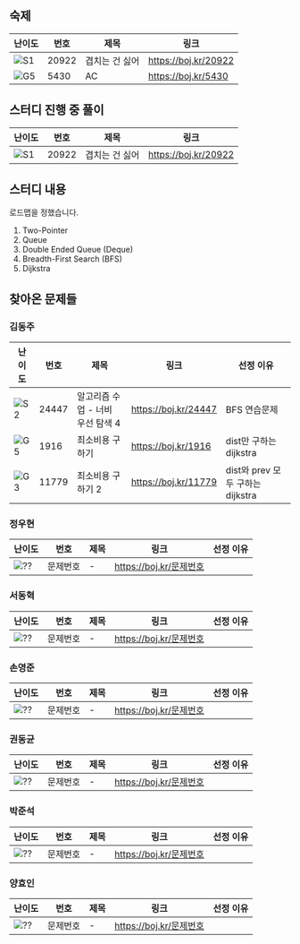 ## 숙제

| 난이도 | 번호  | 제목           | 링크                   |
| ------ | ----- | -------------- | ---------------------- |
| ![S1]  | 20922 | 겹치는 건 싫어 | <https://boj.kr/20922> |
| ![G5]  | 5430  | AC             | <https://boj.kr/5430>  |

## 스터디 진행 중 풀이

| 난이도 | 번호  | 제목           | 링크                   |
| ------ | ----- | -------------- | ---------------------- |
| ![S1]  | 20922 | 겹치는 건 싫어 | <https://boj.kr/20922> |

## 스터디 내용

로드맵을 정했습니다.

1. Two-Pointer
2. Queue
3. Double Ended Queue (Deque)
4. Breadth-First Search (BFS)
5. Dijkstra

## 찾아온 문제들

### 김동주

| 난이도 | 번호  | 제목                             | 링크                   | 선정 이유                        |
| ------ | ----- | -------------------------------- | ---------------------- | -------------------------------- |
| ![S2]  | 24447 | 알고리즘 수업 - 너비 우선 탐색 4 | <https://boj.kr/24447> | BFS 연습문제                     |
| ![G5]  | 1916  | 최소비용 구하기                  | <https://boj.kr/1916>  | dist만 구하는 dijkstra           |
| ![G3]  | 11779 | 최소비용 구하기 2                | <https://boj.kr/11779> | dist와 prev 모두 구하는 dijkstra |

### 정우현

| 난이도 | 번호     | 제목 | 링크                      | 선정 이유 |
| ------ | -------- | ---- | ------------------------- | --------- |
| ![??]  | 문제번호 | -    | <https://boj.kr/문제번호> |           |

### 서동혁

| 난이도 | 번호     | 제목 | 링크                      | 선정 이유 |
| ------ | -------- | ---- | ------------------------- | --------- |
| ![??]  | 문제번호 | -    | <https://boj.kr/문제번호> |           |

### 손영준

| 난이도 | 번호     | 제목 | 링크                      | 선정 이유 |
| ------ | -------- | ---- | ------------------------- | --------- |
| ![??]  | 문제번호 | -    | <https://boj.kr/문제번호> |           |

### 권동균

| 난이도 | 번호     | 제목 | 링크                      | 선정 이유 |
| ------ | -------- | ---- | ------------------------- | --------- |
| ![??]  | 문제번호 | -    | <https://boj.kr/문제번호> |           |

### 박준석

| 난이도 | 번호     | 제목 | 링크                      | 선정 이유 |
| ------ | -------- | ---- | ------------------------- | --------- |
| ![??]  | 문제번호 | -    | <https://boj.kr/문제번호> |           |

### 양효인

| 난이도 | 번호     | 제목 | 링크                      | 선정 이유 |
| ------ | -------- | ---- | ------------------------- | --------- |
| ![??]  | 문제번호 | -    | <https://boj.kr/문제번호> |           |

<!-- solved.ac 문제 난이도 별 태그 이미지 -->

[P1]: https://d2gd6pc034wcta.cloudfront.net/tier/20.svg
[P2]: https://d2gd6pc034wcta.cloudfront.net/tier/19.svg
[P3]: https://d2gd6pc034wcta.cloudfront.net/tier/18.svg
[P4]: https://d2gd6pc034wcta.cloudfront.net/tier/17.svg
[P5]: https://d2gd6pc034wcta.cloudfront.net/tier/16.svg
[G1]: https://d2gd6pc034wcta.cloudfront.net/tier/15.svg
[G2]: https://d2gd6pc034wcta.cloudfront.net/tier/14.svg
[G3]: https://d2gd6pc034wcta.cloudfront.net/tier/13.svg
[G4]: https://d2gd6pc034wcta.cloudfront.net/tier/12.svg
[G5]: https://d2gd6pc034wcta.cloudfront.net/tier/11.svg
[S1]: https://d2gd6pc034wcta.cloudfront.net/tier/10.svg
[S2]: https://d2gd6pc034wcta.cloudfront.net/tier/9.svg
[S3]: https://d2gd6pc034wcta.cloudfront.net/tier/8.svg
[S4]: https://d2gd6pc034wcta.cloudfront.net/tier/7.svg
[S5]: https://d2gd6pc034wcta.cloudfront.net/tier/6.svg
[??]: https://d2gd6pc034wcta.cloudfront.net/tier/0.svg
